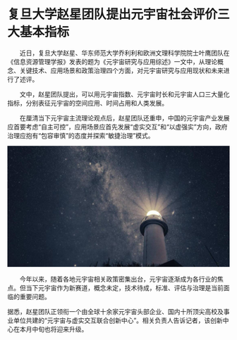 # 复旦大学赵星团队提出元宇宙社会评价三大基本指标


　　近日，复旦大学赵星、华东师范大学乔利利和欧洲文理科学院院士叶鹰团队在《信息资源管理学报》发表的题为《元宇宙研究与应用综述》一文中，从理论概念、关键技术、应用场景和政策治理四个方面，对元宇宙研究与应用现状和未来进行了述评。

　　文中，赵星团队提出，可以用元宇宙指数、元宇宙时长和元宇宙人口三大量化指标，分别表征元宇宙的空间应用、时间占用和人类发展。

　　在厘清当下元宇宙主流理论观点后，赵星团队还重申，中国的元宇宙产业发展应首要考虑“自主可控”，应用场景应首先发展“虚实交互”和“以虚强实”方向，政府治理应抱有“包容审慎”的态度并探索“敏捷治理”模式。



![img](72.jpg)



　　今年以来，随着各地元宇宙相关政策密集出台，元宇宙逐渐成为各行业的焦点。但当下元宇宙作为新赛道，概念未定，技术待成，标准、评估与治理是当前面临的重要问题。

据悉，赵星团队正领衔一个由全球十余家元宇宙头部企业、国内十所顶尖高校及事业单位共建的“元宇宙与虚实交互联合创新中心”。相关负责人告诉记者，该创新中心在本月中旬也将迎来升级。
